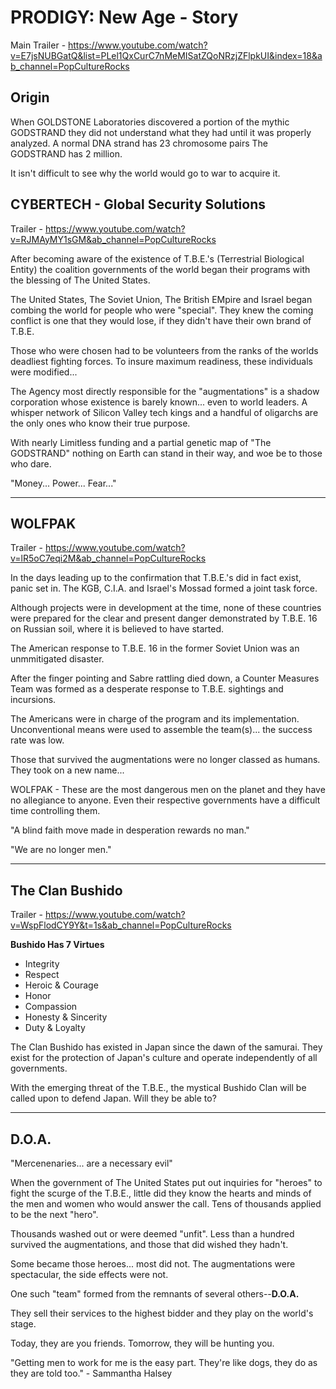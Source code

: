 # PRODIGY: New Age - Story

Main Trailer - https://www.youtube.com/watch?v=E7jsNUBGatQ&list=PLel1QxCurC7nMeMISatZQoNRzjZFlpkUI&index=18&ab_channel=PopCultureRocks

## Origin

When GOLDSTONE Laboratories discovered a portion of the mythic GODSTRAND they did not understand what they had until it was properly analyzed. A normal DNA strand has 23 chromosome pairs The GODSTRAND has 2 million.

It isn't difficult to see why the world would go to war to acquire it.

## CYBERTECH - Global Security Solutions

Trailer - https://www.youtube.com/watch?v=RJMAyMY1sGM&ab_channel=PopCultureRocks

After becoming aware of the existence of T.B.E.'s (Terrestrial Biological Entity) the coalition governments of the world began their programs with the blessing of The United States.

The United States, The Soviet Union, The British EMpire and Israel began combing the world for people who were "special". They knew the coming conflict is one that they would lose, if they didn't have their own brand of T.B.E.

Those who were chosen had to be volunteers from the ranks of the worlds deadliest fighting forces. To insure maximum readiness, these individuals were modified...

The Agency most directly responsible for the "augmentations" is a shadow corporation whose existence is barely known... even to world leaders. A whisper network of Silicon Valley tech kings and a handful of oligarchs are the only ones who know their true purpose.

With nearly Limitless funding and a partial genetic map of "The GODSTRAND" nothing on Earth can stand in their way, and woe be to those who dare.

"Money... Power... Fear..."

***

## WOLFPAK 

Trailer - https://www.youtube.com/watch?v=lR5oC7eqi2M&ab_channel=PopCultureRocks

In the days leading up to the confirmation that T.B.E.'s did in fact exist, panic set in. The KGB, C.I.A. and Israel's Mossad formed a joint task force.

Although projects were in development at the time, none of these countries were prepared for the clear and present danger demonstrated by T.B.E. 16 on Russian soil, where it is believed to have started.

The American response to T.B.E. 16 in the former Soviet Union was an unmmitigated disaster.

After the finger pointing and Sabre rattling died down, a Counter Measures Team was formed as a desperate response to T.B.E. sightings and incursions.

The Americans were in charge of the program and its implementation. Unconventional means were used to assemble the team(s)... the success rate was low.

Those that survived the augmentations were no longer classed as humans. They took on a new name...

WOLFPAK - These are the most dangerous men on the planet and they have no allegiance to anyone. Even their respective governments have a difficult time controlling them.

"A blind faith move made in desperation rewards no man."

"We are no longer men."

***

## The Clan Bushido

Trailer - https://www.youtube.com/watch?v=WspFlodCY9Y&t=1s&ab_channel=PopCultureRocks

**Bushido Has 7 Virtues**
- Integrity
- Respect
- Heroic & Courage
- Honor
- Compassion
- Honesty & Sincerity
- Duty & Loyalty

The Clan Bushido has existed in Japan since the dawn of the samurai. They exist for the protection of Japan's culture and operate independently of all governments.

With the emerging threat of the T.B.E., the mystical Bushido Clan will be called upon to defend Japan. Will they be able to?

***

## D.O.A.

"Mercenenaries... are a necessary evil"

When the government of The United States put out inquiries for "heroes" to fight the scurge of the T.B.E., little did they know the hearts and minds of the men and women who would answer the call. Tens of thousands applied to be the next "hero".

Thousands washed out or were deemed "unfit". Less than a hundred survived the augmentations, and those that did wished they hadn't.

Some became those heroes... most did not. The augmentations were spectacular, the side effects were not.

One such "team" formed from the remnants of several others--**D.O.A.**

They sell their services to the highest bidder and they play on the world's stage. 

Today, they are you friends. Tomorrow, they will be hunting you.

"Getting men to work for me is the easy part. They're like dogs, they do as they are told too." - Sammantha Halsey


